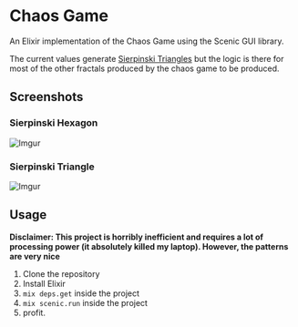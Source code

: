 # Chaos Game

An Elixir implementation of the Chaos Game using the Scenic GUI library.

The current values generate [Sierpinski Triangles](https://en.wikipedia.org/wiki/Sierpinski_triangle) but the logic is there for most of the other fractals produced by the chaos game to be produced.

## Screenshots

### Sierpinski Hexagon
![Imgur](https://i.imgur.com/wvMjJdT.png)

### Sierpinski Triangle
![Imgur](https://i.imgur.com/lP3by19.png)

## Usage

**Disclaimer: This project is horribly inefficient and requires a lot of processing power (it absolutely killed my laptop). However, the patterns are very nice**

1. Clone the repository
2. Install Elixir
3. `mix deps.get` inside the project
4. `mix scenic.run` inside the project
5. profit.
